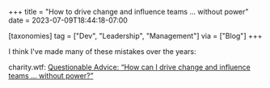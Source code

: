 +++
title = "How to drive change and influence teams ... without power"
date = 2023-07-09T18:44:18-07:00

[taxonomies]
tag = ["Dev", "Leadership", "Management"]
via = ["Blog"]
+++

I think I've made many of these mistakes over the years:

<!-- more -->

charity.wtf: [Questionable Advice: “How can I drive change and influence teams … without power?”](https://charity.wtf/2023/06/05/drive-change-and-influence-teams-without-power/)
